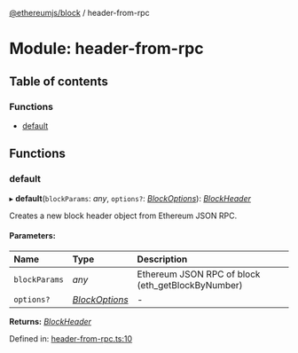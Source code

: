 [@ethereumjs/block](../README.md) / header-from-rpc

# Module: header-from-rpc

## Table of contents

### Functions

- [default](header_from_rpc.md#default)

## Functions

### default

▸ **default**(`blockParams`: *any*, `options?`: [*BlockOptions*](../interfaces/types.blockoptions.md)): [*BlockHeader*](../classes/header.blockheader.md)

Creates a new block header object from Ethereum JSON RPC.

#### Parameters:

Name | Type | Description |
:------ | :------ | :------ |
`blockParams` | *any* | Ethereum JSON RPC of block (eth_getBlockByNumber)   |
`options?` | [*BlockOptions*](../interfaces/types.blockoptions.md) | - |

**Returns:** [*BlockHeader*](../classes/header.blockheader.md)

Defined in: [header-from-rpc.ts:10](https://github.com/ethereumjs/ethereumjs-monorepo/blob/master/packages/block/src/header-from-rpc.ts#L10)
